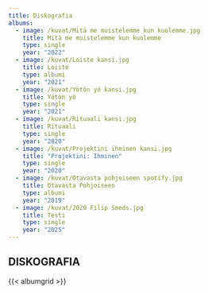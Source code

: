 ```yaml
---
title: Diskografia
albums:
  - image: /kuvat/Mitä me muistelemme kun kuolemme.jpg
    title: Mitä me muistelemme kun kuolemme
    type: single
    year: "2022"
  - image: /kuvat/Loiste kansi.jpg
    title: Loiste
    type: albumi
    year: "2021"
  - image: /kuvat/Yötön yö kansi.jpg
    title: Yötön yö
    type: single
    year: "2021"
  - image: /kuvat/Rituaali kansi.jpg
    title: Rituaali
    type: single
    year: "2020"
  - image: /kuvat/Projektini ihminen kansi.jpg
    title: "Projektini: Ihminen"
    type: single
    year: "2020"
  - image: /kuvat/Otavasta pohjoiseen spotify.jpg
    title: Otavasta Pohjoiseen
    type: albumi
    year: "2019"
  - image: /kuvat/2020 Filip Smeds.jpg
    title: Testi
    type: single
    year: "2025"
---
```


## DISKOGRAFIA

{{< albumgrid >}}
